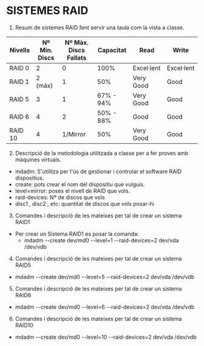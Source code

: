 # SISTEMES RAID

1. Resum de sistemes RAID fent servir una taula com la vista a classe.

| Nivells | Nº Mín. Discs | Nº Màx. Discs Fallats | Capacitat | Read | Write |
------------ | ------------ | ------------ | ------------ | ------------ | ------------ |
|    RAID 0     |       2        |       0        |      100%      |   Excel·lent   |    Excel·lent | 
|    RAID 1     |       2 (máx)  |       1        |      50%       |   Very Good    |    Good | 
|    RAID 5     |       3        |       1        |   67% - 94%    |   Very Good    |    Good |
|    RAID 6     |       4        |       2        |   50% - 88%    |     Good       |    Good |
|    RAID 10    |       4        |   1/Mirror     |      50%       |   Very Good    |    Good |
    
2. Descripció de la metodologia utilitzada a classe per a fer proves amb màquines virtuals.
- mdadm: S'utilitza per l'ús de gestionar i controlar el software RAID dispositius.
- create: pots crear el nom del dispositiu que vulguis.
- level=mirror: poses el nivell de RAID que vols.
- raid-devices: Nº de discos que vols 
- disc1 , disc2 , etc: quantitat de discos que vols posar-hi 

3. Comandes i descripció de les mateixes per tal de crear un sistema RAID1
- Per crear un Sistema RAID1 es posar la comanda: 
    - mdadm --create dev/md0 --level=1 --raid-devices=2 dev/vda /dev/vdb

4. Comandes i descripció de les mateixes per tal de crear un sistema RAID5
- mdadm --create dev/md0 --level=5 --raid-devices=2 dev/vda /dev/vdb

5. Comandes i descripció de les mateixes per tal de crear un sistema RAID6
- mdadm --create dev/md0 --level=6 --raid-devices=2 dev/vda /dev/vdb

6. Comandes i descripció de les mateixes per tal de crear un sistema RAID10
- mdadm --create dev/md0 --level=10 --raid-devices=2 dev/vda /dev/vdb
